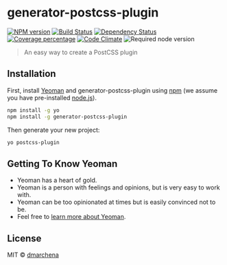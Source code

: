 # generator-postcss-plugin 

[![NPM version][npm-image]][npm-url] [![Build Status][travis-image]][travis-url] [![Dependency Status][daviddm-image]][daviddm-url] [![Coverage percentage][coveralls-image]][coveralls-url] [![Code Climate][codeclimate-image]][codeclimate-url] ![Required node version][node-image]
> An easy way to create a PostCSS plugin

## Installation

First, install [Yeoman](http://yeoman.io) and generator-postcss-plugin using [npm](https://www.npmjs.com/) (we assume you have pre-installed [node.js](https://nodejs.org/)).

```bash
npm install -g yo
npm install -g generator-postcss-plugin
```

Then generate your new project:

```bash
yo postcss-plugin
```

## Getting To Know Yeoman

 * Yeoman has a heart of gold.
 * Yeoman is a person with feelings and opinions, but is very easy to work with.
 * Yeoman can be too opinionated at times but is easily convinced not to be.
 * Feel free to [learn more about Yeoman](http://yeoman.io/).

## License

MIT © [dmarchena]()


[npm-image]: https://badge.fury.io/js/generator-postcss-plugin.svg
[npm-url]: https://npmjs.org/package/generator-postcss-plugin
[travis-image]: https://travis-ci.org/dmarchena/generator-postcss-plugin.svg?branch=master
[travis-url]: https://travis-ci.org/dmarchena/generator-postcss-plugin
[daviddm-image]: https://david-dm.org/dmarchena/generator-postcss-plugin.svg?theme=shields.io
[daviddm-url]: https://david-dm.org/dmarchena/generator-postcss-plugin
[coveralls-image]: https://coveralls.io/repos/dmarchena/generator-postcss-plugin/badge.svg
[coveralls-url]: https://coveralls.io/r/dmarchena/generator-postcss-plugin
[codeclimate-image]: https://codeclimate.com/github/dmarchena/generator-postcss-plugin/badges/gpa.svg
[codeclimate-url]: https://codeclimate.com/github/dmarchena/generator-postcss-plugin
[node-image]: https://img.shields.io/badge/node_version-%3E=4-orange.svg